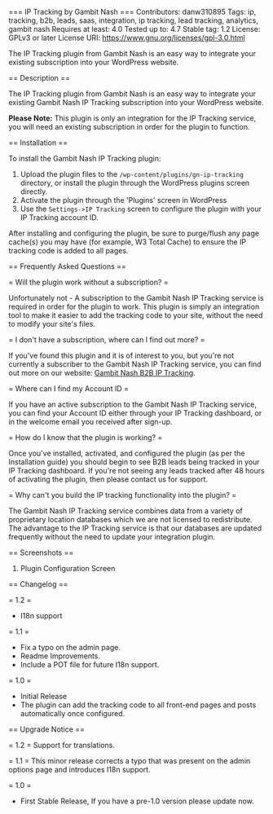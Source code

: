 === IP Tracking by Gambit Nash ===
Contributors: danw310895
Tags: ip, tracking, b2b, leads, saas, integration, ip tracking, lead tracking, analytics, gambit nash
Requires at least: 4.0
Tested up to: 4.7
Stable tag: 1.2
License: GPLv3 or later
License URI: https://www.gnu.org/licenses/gpl-3.0.html

The IP Tracking plugin from Gambit Nash is an easy way to integrate your existing subscription into your WordPress website.

== Description ==

The IP Tracking plugin from Gambit Nash is an easy way to integrate your existing Gambit Nash IP Tracking subscription into your WordPress website.

**Please Note:** This plugin is only an integration for the IP Tracking service, you will need an existing subscription in order for the plugin to function.


== Installation ==

To install the Gambit Nash IP Tracking plugin:

1. Upload the plugin files to the `/wp-content/plugins/gn-ip-tracking` directory, or install the plugin through the WordPress plugins screen directly.
1. Activate the plugin through the 'Plugins' screen in WordPress
1. Use the `Settings->IP Tracking` screen to configure the plugin with your IP Tracking account ID.

After installing and configuring the plugin, be sure to purge/flush any page cache(s) you may have (for example, W3 Total Cache) to ensure the IP tracking code is added to all pages.


== Frequently Asked Questions ==

= Will the plugin work without a subscription? =

Unfortunately not - A subscription to the Gambit Nash IP Tracking service is required in order for the plugin to work.
This plugin is simply an integration tool to make it easier to add the tracking code to your site, without the need to modify your site's files.

= I don't have a subscription, where can I find out more? =

If you've found this plugin and it is of interest to you, but you're not currently a subscriber to the Gambit Nash IP Tracking service, you can find out more on our website:
[Gambit Nash B2B IP Tracking](https://gambitnash.co.uk/what-we-do/b2b-ip-tracking/ "Gambit Nash IP Tracking Service").

= Where can I find my Account ID =

If you have an active subscription to the Gambit Nash IP Tracking service, you can find your Account ID either through your IP Tracking dashboard, or in the welcome email you received after sign-up.

= How do I know that the plugin is working? =

Once you've installed, activated, and configured the plugin (as per the Installation guide) you should begin to see B2B leads being tracked in your IP Tracking dashboard.
If you're not seeing any leads tracked after 48 hours of activating the plugin, then please contact us for support.

= Why can't you build the IP tracking functionality into the plugin? =

The Gambit Nash IP Tracking service combines data from a variety of proprietary location databases which we are not licensed to redistribute.
The advantage to the IP Tracking service is that our databases are updated frequently without the need to update your integration plugin.


== Screenshots ==

1. Plugin Configuration Screen


== Changelog ==

= 1.2 =
* I18n support

= 1.1 =
* Fix a typo on the admin page.
* Readme Improvements.
* Include a POT file for future I18n support.

= 1.0 =
* Initial Release
* The plugin can add the tracking code to all front-end pages and posts automatically once configured.


== Upgrade Notice ==

= 1.2 =
Support for translations.

= 1.1 =
This minor release corrects a typo that was present on the admin options page and introduces I18n support.

= 1.0 =
* First Stable Release, If you have a pre-1.0 version please update now.
